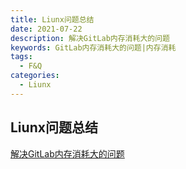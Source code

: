 ```yaml
---
title: Liunx问题总结
date: 2021-07-22
description: 解决GitLab内存消耗大的问题
keywords: GitLab内存消耗大的问题|内存消耗
tags:
  - F&Q 
categories:
  - Liunx
---
```


## Liunx问题总结

[解决GitLab内存消耗大的问题](https://blog.csdn.net/ouyang_peng/article/details/84066417?utm_term=gitlab%E5%86%85%E5%AD%98%E4%B8%8D%E8%B6%B3&utm_medium=distribute.pc_aggpage_search_result.none-task-blog-2~all~sobaiduweb~default-0-84066417&spm=3001.4430)

